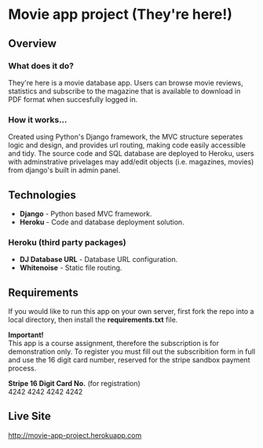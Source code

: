 # Movie app project (They're here!)

## Overview

### What does it do?
They're here is a movie database app. Users can browse movie reviews, statistics
and subscribe to the magazine that is available to download in PDF format when
succesfully logged in.

### How it works...
Created using Python's Django framework, the MVC structure seperates logic and design, and provides url routing, 
making code easily accessible and tidy. The source code and SQL database are deployed to Heroku, users with adminstrative 
privelages may add/edit objects (i.e. magazines, movies) from django's built in admin panel. 

## Technologies
- **Django** - Python based MVC framework. 
- **Heroku** - Code and database deployment solution.

### Heroku (third party packages)
- **DJ Database URL** - Database URL configuration.
- **Whitenoise** - Static file routing.

## Requirements
If you would like to run this app on your own server, first fork the repo into a local directory, then install the **requirements.txt** file.

**Important!** <br />
This app is a course assignment, therefore the subscription is for demonstration only.
To register you must fill out the subscribition form in full and use the 16 digit card number,
reserved for the stripe sandbox payment process.

**Stripe 16 Digit Card No.** (for registration) <br />
4242 4242 4242 4242

## Live Site
http://movie-app-project.herokuapp.com

